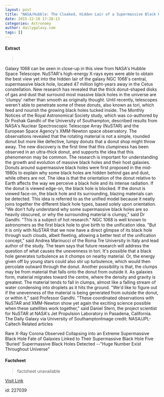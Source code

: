 ```yaml
---
layout: post
title: "NASA/Hubble: The Cloaked, Hidden Lair of a Supermassive Black Hole"
date: 2015-12-18 17:28:13
categories: Astronomy
author: dailygalaxy.com
tags: []
---
```



#### Extract
> 
 

Galaxy 1068 can be seen in close-up in this view from NASA's Hubble Space Telescope. NuSTAR's high-energy X-rays eyes were able to obtain the best view yet into the hidden lair of the galaxy NGC 1068's central, supermassive black hole, located 47 million light-years away in the Cetus constellation. New research has revealed that the thick donut-shaped disks of gas and dust that surround most massive black holes in the universe are 'clumpy' rather than smooth as originally thought.
Until recently, telescopes weren't able to penetrate some of these donuts, also known as tori, which feed and nourish the growing black holes tucked inside.
The Monthly Notices of the Royal Astronomical Society study, which was co-authored by Dr Poshak Gandhi of the University of Southampton, described results from NASA's Nuclear Spectroscopic Telescope Array (NuSTAR) and the European Space Agency's XMM-Newton space observatory.
The observations revealed that the rotating material is not a simple, rounded donut but more like defective, lumpy donuts that a donut shop might throw away.
The new discovery is the first time that this clumpiness has been observed in an ultra-thick donut, and supports the idea that this phenomenon may be common. The research is important for understanding the growth and evolution of massive black holes and their host galaxies.
Donuts around supermassive black holes were first proposed in the mid-1980s to explain why some black holes are hidden behind gas and dust, while others are not. The idea is that the orientation of the donut relative to Earth affects the way we perceive a black hole and its intense radiation. If the donut is viewed edge-on, the black hole is blocked. If the donut is viewed face-on, the black hole and its surrounding, blazing materials can be detected. This idea is referred to as the unified model because it neatly joins together the different black hole types, based solely upon orientation.
"We don't fully understand why some supermassive black holes are so heavily obscured, or why the surrounding material is clumpy," said Dr Gandhi. "This is a subject of hot research."
NGC 1068 is well known to astronomers as the first black hole to give birth to the unification idea. "But it is only with NuSTAR that we now have a direct glimpse of its black hole through such clouds, albeit fleeting, allowing a better test of the unification concept," said Andrea Marinucci of the Roma Tre University in Italy and lead author of the study.
The team says that future research will address the question of what causes the unevenness in tori. It's possible that a black hole generates turbulence as it chomps on nearby material. Or, the energy given off by young stars could also stir up turbulence, which would then percolate outward through the donut. Another possibility is that, the clumps may be from material that falls onto the donut from outside it. As galaxies form, material migrates toward the centre, where the density and gravity is greatest. The material tends to fall in clumps, almost like a falling stream of water condensing into droplets as it hits the ground.
"We'd like to figure out if the unevenness of the material is being generated from outside the donut, or within it," said Professor Gandhi.
"These coordinated observations with NuSTAR and XMM-Newton show yet again the exciting science possible when these satellites work together," said Daniel Stern, the project scientist for NuSTAR at NASA's Jet Propulsion Laboratory in Pasadena, California.
The Daily Galaxy via University of SouthamptonImage credit: NASA/JPL-Caltech
Related articles

Rare X-Ray Corona Observed Collapsing into an Extreme Supermassive Black Hole
Fate of Galaxies Linked to Their Supermassive Black Hole
Five 'Buried' Supermassive Black Holes Detected --"Huge Number Exist Throughout Universe"


#### Factsheet
>factsheet unavailable

[Visit Link](http://www.dailygalaxy.com/my_weblog/2015/12/nasahubble-image-the-cloaked-hidden-lair-of-a-supermassive-black-hole.html)

id:  227039
